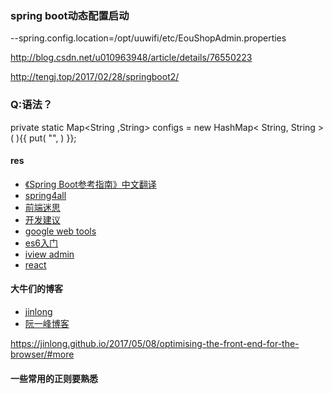 

### spring boot动态配置启动
--spring.config.location=/opt/uuwifi/etc/EouShopAdmin.properties

http://blog.csdn.net/u010963948/article/details/76550223

http://tengj.top/2017/02/28/springboot2/

### Q:语法？
private static Map<String ,String> configs = new HashMap< String, String >(  ){{
        put( "",  )
    }}; 




#### res 
- [《Spring Boot参考指南》中文翻译](https://doc.yonyoucloud.com/doc/Spring-Boot-Reference-Guide/index.html)
- [spring4all](http://www.spring4all.com/)
- [前端迷思](http://www.cnblogs.com/wintersun/p/6851750.html)
- [开发建议](http://www.10tiao.com/html/463/201710/2650840379/1.html)
- [google web tools](https://developers.google.com/web/tools/?hl=zh-cn)
- [es6入门](http://es6.ruanyifeng.com/#docs/intro)
- [iview admin](https://iview.github.io/iview-admin/#/home)
- [react](https://doc.react-china.org/tutorial/tutorial.html)
#### 大牛们的博客
- [jinlong](https://jinlong.github.io/)
- [阮一峰博客](http://www.ruanyifeng.com/blog/)

https://jinlong.github.io/2017/05/08/optimising-the-front-end-for-the-browser/#more


#### 一些常用的正则要熟悉
    